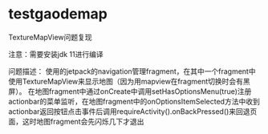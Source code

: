 # testgaodemap
TextureMapView问题复现

注意：需要安装jdk 11进行编译

问题描述：
使用的jetpack的navigation管理fragment，在其中一个fragment中使用TextureMapView来显示地图（因为用mapview在fragment切换时会有黑屏）。
在地图fragment中通过onCreate中调用setHasOptionsMenu(true)注册actionbar的菜单监听，在地图fragment中的onOptionsItemSelected方法中收到actionbar返回按钮点击事件后调用requireActivity().onBackPressed()来回退页面，这时地图fragment会先闪烁几下才退出
